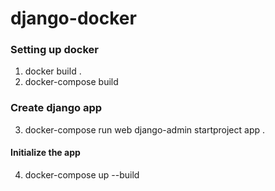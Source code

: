 # django-docker

### Setting up docker

1. docker build .
2. docker-compose build


### Create django app

3. docker-compose run web django-admin startproject app .


#### Initialize the app

4. docker-compose up --build
